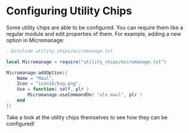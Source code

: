 # Configuring Utility Chips
Some utility chips are able to be configured. You can require them like a regular module and edit properties of them. For example, adding a new option in Micromanage:
```lua
--@include utility_chips/micromanage.txt

local Micromanage = require("utility_chips/micromanage.txt")

Micromanage:addOption({
    Name = "Maul",
    Icon = "icon16/bug.png",
    Use = function( self, plr )
        Micromanage.useCommandOn( "ulx maul", plr )
    end
})
```

Take a look at the utility chips themselves to see how they can be configured!
